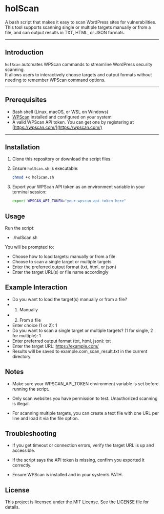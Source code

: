 # holScan

A bash script that makes it easy to scan WordPress sites for vulnerabilities.  
This tool supports scanning single or multiple targets manually or from a file, and can output results in TXT, HTML, or JSON formats.

---

## Introduction

`holScan` automates WPScan commands to streamline WordPress security scanning.  
It allows users to interactively choose targets and output formats without needing to remember WPScan command options.

---

## Prerequisites

- Bash shell (Linux, macOS, or WSL on Windows)  
- [WPScan](https://wpscan.com/) installed and configured on your system  
- A valid WPScan API token. You can get one by registering at [https://wpscan.com/](https://wpscan.com/)  

---

## Installation

1. Clone this repository or download the script files.  
2. Ensure `holScan.sh` is executable:

   ```bash
   chmod +x holScan.sh

3. Export your WPScan API token as an environment variable in your terminal session:

   ```bash
   export WPSCAN_API_TOKEN="your-wpscan-api-token-here"

## Usage

Run the script:
  - ./holScan.sh

You will be prompted to:
   - Choose how to load targets: manually or from a file
   - Choose to scan a single target or multiple targets
   - Enter the preferred output format (txt, html, or json)
   - Enter the target URL(s) or file name accordingly

## Example Interaction
- Do you want to load the target(s) manually or from a file?
- 1. Manually
- 2. From a file
- Enter choice (1 or 2): 1
- Do you want to scan a single target or multiple targets? (1 for single, 2 for multiple): 1
- Enter preferred output format (txt, html, json): txt
- Enter the target URL: https://example.com/
- Results will be saved to example.com_scan_result.txt in the current directory.

## Notes

- Make sure your WPSCAN_API_TOKEN environment variable is set before running the script.

- Only scan websites you have permission to test. Unauthorized scanning is illegal.

- For scanning multiple targets, you can create a text file with one URL per line and load it via the file option.

## Troubleshooting

- If you get timeout or connection errors, verify the target URL is up and accessible.

- If the script says the API token is missing, confirm you exported it correctly.

- Ensure WPScan is installed and in your system’s PATH.

## License

This project is licensed under the MIT License. See the LICENSE file for details.






